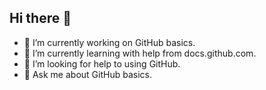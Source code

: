 ## Hi there 👋

- 🔭 I’m currently working on GitHub basics.
- 🌱 I’m currently learning with help from docs.github.com.
- 🤔 I’m looking for help to using GitHub.
- 💬 Ask me about GitHub basics.

